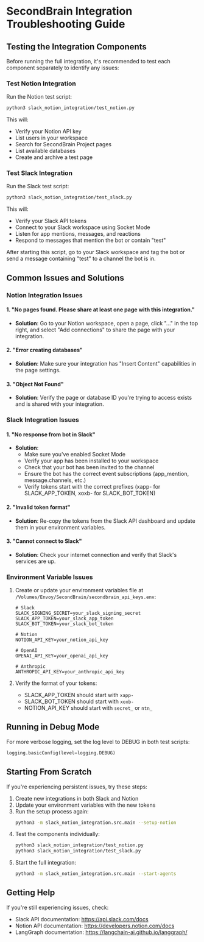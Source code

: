 # SecondBrain Integration Troubleshooting Guide

## Testing the Integration Components

Before running the full integration, it's recommended to test each component separately to identify any issues:

### Test Notion Integration

Run the Notion test script:
```bash
python3 slack_notion_integration/test_notion.py
```

This will:
- Verify your Notion API key
- List users in your workspace
- Search for SecondBrain Project pages
- List available databases
- Create and archive a test page

### Test Slack Integration

Run the Slack test script:
```bash
python3 slack_notion_integration/test_slack.py
```

This will:
- Verify your Slack API tokens
- Connect to your Slack workspace using Socket Mode
- Listen for app mentions, messages, and reactions
- Respond to messages that mention the bot or contain "test"

After starting this script, go to your Slack workspace and tag the bot or send a message containing "test" to a channel the bot is in.

## Common Issues and Solutions

### Notion Integration Issues

#### 1. "No pages found. Please share at least one page with this integration."
- **Solution**: Go to your Notion workspace, open a page, click "..." in the top right, and select "Add connections" to share the page with your integration.

#### 2. "Error creating databases"
- **Solution**: Make sure your integration has "Insert Content" capabilities in the page settings.

#### 3. "Object Not Found"
- **Solution**: Verify the page or database ID you're trying to access exists and is shared with your integration.

### Slack Integration Issues

#### 1. "No response from bot in Slack"
- **Solution**: 
  - Make sure you've enabled Socket Mode
  - Verify your app has been installed to your workspace
  - Check that your bot has been invited to the channel
  - Ensure the bot has the correct event subscriptions (app_mention, message.channels, etc.)
  - Verify tokens start with the correct prefixes (xapp- for SLACK_APP_TOKEN, xoxb- for SLACK_BOT_TOKEN)

#### 2. "Invalid token format"
- **Solution**: Re-copy the tokens from the Slack API dashboard and update them in your environment variables.

#### 3. "Cannot connect to Slack"
- **Solution**: Check your internet connection and verify that Slack's services are up.

### Environment Variable Issues

1. Create or update your environment variables file at `/Volumes/Envoy/SecondBrain/secondbrain_api_keys.env`:
   ```
   # Slack
   SLACK_SIGNING_SECRET=your_slack_signing_secret
   SLACK_APP_TOKEN=your_slack_app_token
   SLACK_BOT_TOKEN=your_slack_bot_token
   
   # Notion
   NOTION_API_KEY=your_notion_api_key
   
   # OpenAI
   OPENAI_API_KEY=your_openai_api_key
   
   # Anthropic
   ANTHROPIC_API_KEY=your_anthropic_api_key
   ```

2. Verify the format of your tokens:
   - SLACK_APP_TOKEN should start with `xapp-`
   - SLACK_BOT_TOKEN should start with `xoxb-`
   - NOTION_API_KEY should start with `secret_` or `ntn_`

## Running in Debug Mode

For more verbose logging, set the log level to DEBUG in both test scripts:

```python
logging.basicConfig(level=logging.DEBUG)
```

## Starting From Scratch

If you're experiencing persistent issues, try these steps:

1. Create new integrations in both Slack and Notion
2. Update your environment variables with the new tokens
3. Run the setup process again:
   ```bash
   python3 -m slack_notion_integration.src.main --setup-notion
   ```
4. Test the components individually:
   ```bash
   python3 slack_notion_integration/test_notion.py
   python3 slack_notion_integration/test_slack.py
   ```
5. Start the full integration:
   ```bash
   python3 -m slack_notion_integration.src.main --start-agents
   ```

## Getting Help

If you're still experiencing issues, check:
- Slack API documentation: https://api.slack.com/docs
- Notion API documentation: https://developers.notion.com/docs
- LangGraph documentation: https://langchain-ai.github.io/langgraph/